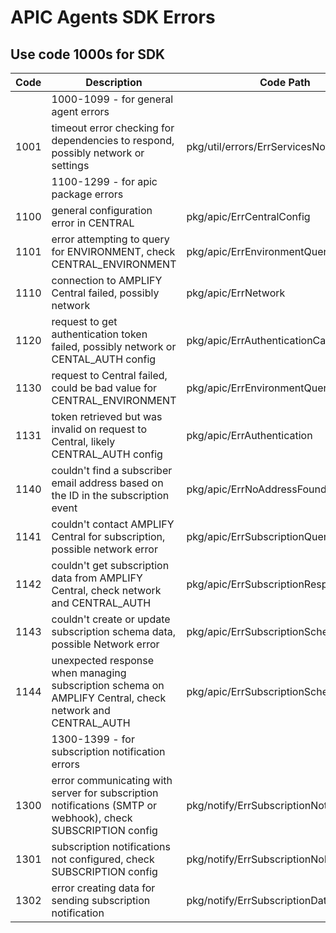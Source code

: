 # APIC Agents SDK Errors

## Use code 1000s for SDK

| Code | Description                                                                                                 | Code Path                                 |
| ---- | ----------------------------------------------------------------------------------------------------------- | ----------------------------------------- |
|      | 1000-1099 - for general agent errors                                                                        |                                           |
| 1001 | timeout error checking for dependencies to respond, possibly network or settings                            | pkg/util/errors/ErrServicesNotReady       |
|      | 1100-1299 - for apic package errors                                                                         |                                           |
| 1100 | general configuration error in CENTRAL                                                                      | pkg/apic/ErrCentralConfig                 |
| 1101 | error attempting to query for ENVIRONMENT, check CENTRAL_ENVIRONMENT                                        | pkg/apic/ErrEnvironmentQuery              |
| 1110 | connection to AMPLIFY Central failed, possibly network                                                      | pkg/apic/ErrNetwork                       |
| 1120 | request to get authentication token failed, possibly network or CENTAL_AUTH config                          | pkg/apic/ErrAuthenticationCall            |
| 1130 | request to Central failed, could be bad value for CENTRAL_ENVIRONMENT                                       | pkg/apic/ErrEnvironmentQuery              |
| 1131 | token retrieved but was invalid on request to Central, likely CENTRAL_AUTH config                           | pkg/apic/ErrAuthentication                |
| 1140 | couldn't find a subscriber email address based on the ID in the subscription event                          | pkg/apic/ErrNoAddressFound                |
| 1141 | couldn't contact AMPLIFY Central for subscription, possible network error                                   | pkg/apic/ErrSubscriptionQuery             |
| 1142 | couldn't get subscription data from AMPLIFY Central, check network and CENTRAL_AUTH                         | pkg/apic/ErrSubscriptionResp              |
| 1143 | couldn't create or update subscription schema data, possible Network error                                  | pkg/apic/ErrSubscriptionSchemaCreate      |
| 1144 | unexpected response when managing subscription schema on AMPLIFY Central, check network and CENTRAL_AUTH    | pkg/apic/ErrSubscriptionSchemaResp        |
|      | 1300-1399 - for subscription notification errors                                                            |                                           |
| 1300 | error communicating with server for subscription notifications (SMTP or webhook), check SUBSCRIPTION config | pkg/notify/ErrSubscriptionNotification    |
| 1301 | subscription notifications not configured, check SUBSCRIPTION config                                        | pkg/notify/ErrSubscriptionNoNotifications |
| 1302 | error creating data for sending subscription notification                                                   | pkg/notify/ErrSubscriptionData            |
